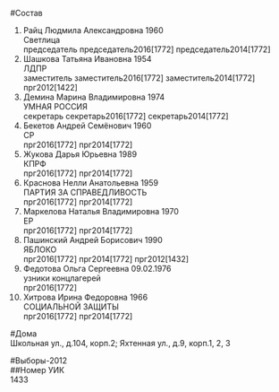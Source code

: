 #Состав  
1. Райц Людмила Александровна 1960  
    Светлица  
    председатель председатель2016[1772] председатель2014[1772]  
2. Шашкова Татьяна Ивановна 1954  
    ЛДПР  
    заместитель заместитель2016[1772] заместитель2014[1772] прг2012[1422]  
3. Демина Марина Владимировна 1974  
    УМНАЯ РОССИЯ  
    секретарь секретарь2016[1772] секретарь2014[1772]  
4. Бекетов Андрей Семёнович 1960  
    СР  
    прг2016[1772] прг2014[1772]  
5. Жукова Дарья Юрьевна 1989  
    КПРФ  
    прг2016[1772] прг2014[1772]  
6. Краснова Нелли Анатольевна 1959  
    ПАРТИЯ ЗА СПРАВЕДЛИВОСТЬ  
    прг2016[1772] прг2014[1772]  
7. Маркелова Наталья Владимировна 1970  
    ЕР  
    прг2016[1772] прг2014[1772]  
8. Пашинский Андрей Борисович 1990  
    ЯБЛОКО  
    прг2016[1772] прг2014[1772] прг2012[1432]  
9. Федотова Ольга Сергеевна 09.02.1976  
    узники концлагерей  
    прг2016[1772]  
10. Хитрова Ирина Федоровна 1966  
    СОЦИАЛЬНОЙ ЗАЩИТЫ  
    прг2016[1772] прг2014[1772]  
  
#Дома  
Школьная ул., д.104, корп.2; Яхтенная ул., д.9, корп.1, 2, 3  
  
#Выборы-2012  
##Номер УИК  
1433  
